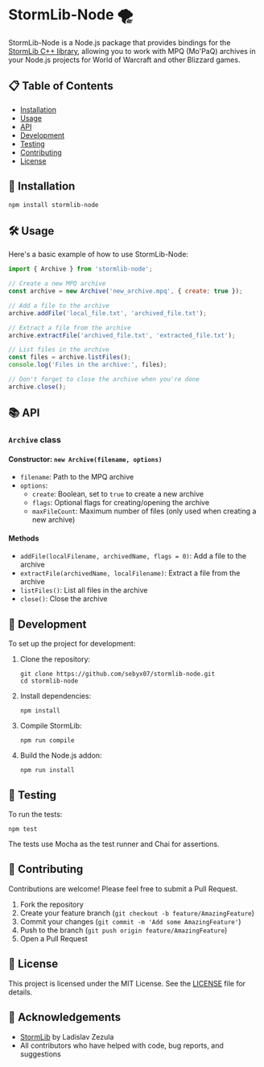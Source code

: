 # StormLib-Node 🌪️

StormLib-Node is a Node.js package that provides bindings for the [StormLib C++ library](https://github.com/ladislav-zezula/StormLib), allowing you to work with MPQ (Mo'PaQ) archives in your Node.js projects for World of Warcraft and other Blizzard games.

## 📋 Table of Contents

- [Installation](#-installation)
- [Usage](#-usage)
- [API](#-api)
- [Development](#-development)
- [Testing](#-testing)
- [Contributing](#-contributing)
- [License](#-license)

## 🚀 Installation

```bash
npm install stormlib-node
```

## 🛠️ Usage

Here's a basic example of how to use StormLib-Node:

```javascript
import { Archive } from 'stormlib-node';

// Create a new MPQ archive
const archive = new Archive('new_archive.mpq', { create: true });

// Add a file to the archive
archive.addFile('local_file.txt', 'archived_file.txt');

// Extract a file from the archive
archive.extractFile('archived_file.txt', 'extracted_file.txt');

// List files in the archive
const files = archive.listFiles();
console.log('Files in the archive:', files);

// Don't forget to close the archive when you're done
archive.close();
```

## 📚 API

### `Archive` class

#### Constructor: `new Archive(filename, options)`

- `filename`: Path to the MPQ archive
- `options`:
    - `create`: Boolean, set to `true` to create a new archive
    - `flags`: Optional flags for creating/opening the archive
    - `maxFileCount`: Maximum number of files (only used when creating a new archive)

#### Methods

- `addFile(localFilename, archivedName, flags = 0)`: Add a file to the archive
- `extractFile(archivedName, localFilename)`: Extract a file from the archive
- `listFiles()`: List all files in the archive
- `close()`: Close the archive

## 🧪 Development

To set up the project for development:

1. Clone the repository:
   ```
   git clone https://github.com/sebyx07/stormlib-node.git
   cd stormlib-node
   ```

2. Install dependencies:
   ```
   npm install
   ```

3. Compile StormLib:
   ```
   npm run compile
   ```

4. Build the Node.js addon:
   ```
   npm run install
   ```

## 🧬 Testing

To run the tests:

```
npm test
```

The tests use Mocha as the test runner and Chai for assertions.

## 🤝 Contributing

Contributions are welcome! Please feel free to submit a Pull Request.

1. Fork the repository
2. Create your feature branch (`git checkout -b feature/AmazingFeature`)
3. Commit your changes (`git commit -m 'Add some AmazingFeature'`)
4. Push to the branch (`git push origin feature/AmazingFeature`)
5. Open a Pull Request

## 📜 License

This project is licensed under the MIT License. See the [LICENSE](LICENSE) file for details.

## 🙏 Acknowledgements

- [StormLib](https://github.com/ladislav-zezula/StormLib) by Ladislav Zezula
- All contributors who have helped with code, bug reports, and suggestions